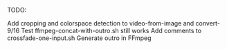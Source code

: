 TODO:

Add cropping and colorspace detection to video-from-image and convert-9/16
Test ffmpeg-concat-with-outro.sh still works
Add comments to crossfade-one-input.sh
Generate outro in FFmpeg
